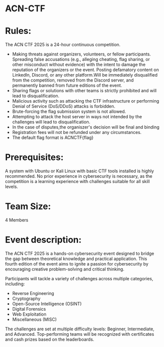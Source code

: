 # ACN-CTF
# **Rules:**
The ACN CTF 2025 is a 24-hour continuous competition.
- Making threats against organizers, volunteers, or fellow participants. Spreading false accusations (e.g., alleging cheating, flag sharing, or other misconduct without evidence) with the intent to damage the reputation of the organizers or the event. Posting defamatory content on LinkedIn, Discord, or any other platform.Will be immediately disqualified from the competition, removed from the Discord server, and permanently banned from future editions of the event. 
- Sharing flags or solutions with other teams is strictly prohibited and will lead to disqualification.
- Malicious activity such as attacking the CTF infrastructure or performing Denial of Service (DoS/DDoS) attacks is forbidden.
- Brute-forcing the flag submission system is not allowed.
- Attempting to attack the host server in ways not intended by the challenges will lead to disqualification.
- In the case of disputes,the organiszer's decision will be final and binding
- Registration fees will not be refunded under any circumstances.
- The default flag format is ACNCTF{flag}

# **Prerequisites:**
A system with Ubuntu or Kali Linux with basic CTF tools installed is highly recommended.
No prior experience in cybersecurity is necessary, as the competition is a learning experience with challenges suitable for all skill levels.

# **Team Size:**
4 Members

# **Event description:**
The ACN CTF 2025 is a hands-on cybersecurity event designed to bridge the gap between theoretical knowledge and practical application. This fourth edition of the event aims to ignite a passion for cybersecurity by encouraging creative problem-solving and critical thinking.

Participants will tackle a variety of challenges across multiple categories, including:
- Reverse Engineering 
- Cryptography 
- Open-Source Intelligence (OSINT) 
- Digital Forensics 
- Web Exploitation 
- Miscellaneous (MISC) 

The challenges are set at multiple difficulty levels: Beginner, Intermediate, and Advanced.
Top-performing teams will be recognized with certificates and cash prizes based on the leaderboards.
